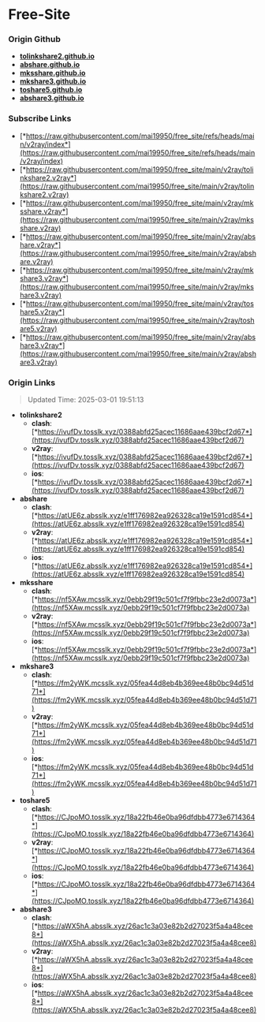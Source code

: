 # Free-Site

### Origin Github

- [**tolinkshare2.github.io**](https://github.com/tolinkshare2/tolinkshare2.github.io)
- [**abshare.github.io**](https://github.com/abshare/abshare.github.io)
- [**mksshare.github.io**](https://github.com/mksshare/mksshare.github.io)
- [**mkshare3.github.io**](https://github.com/mkshare3/mkshare3.github.io)
- [**toshare5.github.io**](https://github.com/toshare5/toshare5.github.io)
- [**abshare3.github.io**](https://github.com/abshare3/abshare3.github.io)

### Subscribe Links

- [*https://raw.githubusercontent.com/mai19950/free_site/refs/heads/main/v2ray/index*](https://raw.githubusercontent.com/mai19950/free_site/refs/heads/main/v2ray/index)
- [*https://raw.githubusercontent.com/mai19950/free_site/main/v2ray/tolinkshare2.v2ray*](https://raw.githubusercontent.com/mai19950/free_site/main/v2ray/tolinkshare2.v2ray)
- [*https://raw.githubusercontent.com/mai19950/free_site/main/v2ray/mksshare.v2ray*](https://raw.githubusercontent.com/mai19950/free_site/main/v2ray/mksshare.v2ray)
- [*https://raw.githubusercontent.com/mai19950/free_site/main/v2ray/abshare.v2ray*](https://raw.githubusercontent.com/mai19950/free_site/main/v2ray/abshare.v2ray)
- [*https://raw.githubusercontent.com/mai19950/free_site/main/v2ray/mkshare3.v2ray*](https://raw.githubusercontent.com/mai19950/free_site/main/v2ray/mkshare3.v2ray)
- [*https://raw.githubusercontent.com/mai19950/free_site/main/v2ray/toshare5.v2ray*](https://raw.githubusercontent.com/mai19950/free_site/main/v2ray/toshare5.v2ray)
- [*https://raw.githubusercontent.com/mai19950/free_site/main/v2ray/abshare3.v2ray*](https://raw.githubusercontent.com/mai19950/free_site/main/v2ray/abshare3.v2ray)

### Origin Links

> Updated Time: 2025-03-01 19:51:13

- **tolinkshare2**
  - **clash**: [*https://ivufDv.tosslk.xyz/0388abfd25acec11686aae439bcf2d67*](https://ivufDv.tosslk.xyz/0388abfd25acec11686aae439bcf2d67)
  - **v2ray**: [*https://ivufDv.tosslk.xyz/0388abfd25acec11686aae439bcf2d67*](https://ivufDv.tosslk.xyz/0388abfd25acec11686aae439bcf2d67)
  - **ios**: [*https://ivufDv.tosslk.xyz/0388abfd25acec11686aae439bcf2d67*](https://ivufDv.tosslk.xyz/0388abfd25acec11686aae439bcf2d67)
- **abshare**
  - **clash**: [*https://atUE6z.absslk.xyz/e1ff176982ea926328ca19e1591cd854*](https://atUE6z.absslk.xyz/e1ff176982ea926328ca19e1591cd854)
  - **v2ray**: [*https://atUE6z.absslk.xyz/e1ff176982ea926328ca19e1591cd854*](https://atUE6z.absslk.xyz/e1ff176982ea926328ca19e1591cd854)
  - **ios**: [*https://atUE6z.absslk.xyz/e1ff176982ea926328ca19e1591cd854*](https://atUE6z.absslk.xyz/e1ff176982ea926328ca19e1591cd854)
- **mksshare**
  - **clash**: [*https://nf5XAw.mcsslk.xyz/0ebb29f19c501cf7f9fbbc23e2d0073a*](https://nf5XAw.mcsslk.xyz/0ebb29f19c501cf7f9fbbc23e2d0073a)
  - **v2ray**: [*https://nf5XAw.mcsslk.xyz/0ebb29f19c501cf7f9fbbc23e2d0073a*](https://nf5XAw.mcsslk.xyz/0ebb29f19c501cf7f9fbbc23e2d0073a)
  - **ios**: [*https://nf5XAw.mcsslk.xyz/0ebb29f19c501cf7f9fbbc23e2d0073a*](https://nf5XAw.mcsslk.xyz/0ebb29f19c501cf7f9fbbc23e2d0073a)
- **mkshare3**
  - **clash**: [*https://fm2yWK.mcsslk.xyz/05fea44d8eb4b369ee48b0bc94d51d71*](https://fm2yWK.mcsslk.xyz/05fea44d8eb4b369ee48b0bc94d51d71)
  - **v2ray**: [*https://fm2yWK.mcsslk.xyz/05fea44d8eb4b369ee48b0bc94d51d71*](https://fm2yWK.mcsslk.xyz/05fea44d8eb4b369ee48b0bc94d51d71)
  - **ios**: [*https://fm2yWK.mcsslk.xyz/05fea44d8eb4b369ee48b0bc94d51d71*](https://fm2yWK.mcsslk.xyz/05fea44d8eb4b369ee48b0bc94d51d71)
- **toshare5**
  - **clash**: [*https://CJpoMO.tosslk.xyz/18a22fb46e0ba96dfdbb4773e6714364*](https://CJpoMO.tosslk.xyz/18a22fb46e0ba96dfdbb4773e6714364)
  - **v2ray**: [*https://CJpoMO.tosslk.xyz/18a22fb46e0ba96dfdbb4773e6714364*](https://CJpoMO.tosslk.xyz/18a22fb46e0ba96dfdbb4773e6714364)
  - **ios**: [*https://CJpoMO.tosslk.xyz/18a22fb46e0ba96dfdbb4773e6714364*](https://CJpoMO.tosslk.xyz/18a22fb46e0ba96dfdbb4773e6714364)
- **abshare3**
  - **clash**: [*https://aWX5hA.absslk.xyz/26ac1c3a03e82b2d27023f5a4a48cee8*](https://aWX5hA.absslk.xyz/26ac1c3a03e82b2d27023f5a4a48cee8)
  - **v2ray**: [*https://aWX5hA.absslk.xyz/26ac1c3a03e82b2d27023f5a4a48cee8*](https://aWX5hA.absslk.xyz/26ac1c3a03e82b2d27023f5a4a48cee8)
  - **ios**: [*https://aWX5hA.absslk.xyz/26ac1c3a03e82b2d27023f5a4a48cee8*](https://aWX5hA.absslk.xyz/26ac1c3a03e82b2d27023f5a4a48cee8)
